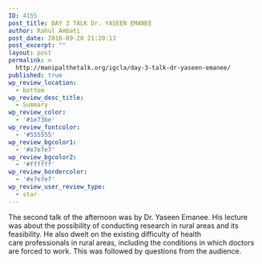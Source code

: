 ```yaml
---
ID: 4155
post_title: DAY 3 TALK Dr. YASEEN EMANEE
author: Rahul Ambati
post_date: 2016-09-20 21:20:13
post_excerpt: ""
layout: post
permalink: >
  http://manipalthetalk.org/igcla/day-3-talk-dr-yaseen-emanee/
published: true
wp_review_location:
  - bottom
wp_review_desc_title:
  - Summary
wp_review_color:
  - '#1e73be'
wp_review_fontcolor:
  - '#555555'
wp_review_bgcolor1:
  - '#e7e7e7'
wp_review_bgcolor2:
  - '#ffffff'
wp_review_bordercolor:
  - '#e7e7e7'
wp_review_user_review_type:
  - star
---
```

The second talk of the afternoon was by Dr. Yaseen Emanee. His lecture was about the possibility of conducting research in rural areas and its feasibility. He also dwelt on the existing difficulty of health care professionals in rural areas, including the conditions in which doctors are forced to work. This was followed by questions from the audience.